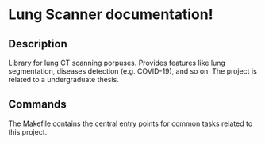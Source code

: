 # Lung Scanner documentation!

## Description

Library for lung CT scanning porpuses. Provides features like lung segmentation, diseases detection (e.g. COVID-19), and so on. The project is related to a undergraduate thesis.

## Commands

The Makefile contains the central entry points for common tasks related to this project.

